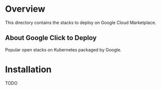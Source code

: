 # Overview

This directory contains the stacks to deploy on Google Cloud Marketplace.

## About Google Click to Deploy

Popular open stacks on Kubernetes packaged by Google.

# Installation
TODO
